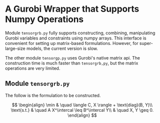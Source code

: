# A Gurobi Wrapper that Supports Numpy Operations

Module `tensorgrb.py` fully supports constructing, combining, manipulating Gurobi variables and constraints using numpy arrays. This interface is convenient for setting up matrix-based formulations. However, for super-large-size models, the current version is slow. 


The other module `tensorgp.py` uses Gurobi's native matrix api. The construction time is much faster than `tensorgrb,py`, but the matrix operations are very limited.

## Module `tensorgrb.py` 
The follow is the formulation to be constructed.

$$
\begin{align}
\min & \quad \langle C, X \rangle + \text{diag}(B, Y)\\
\text{s.t.} & \quad A X^\intercal \leq B^\intercal Y\\
            & \quad X, Y \geq 0.
\end{align}
$$
